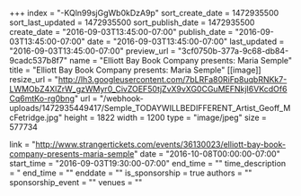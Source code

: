 +++
index = "-KQln99sjGgWb0kDzA9p"
sort_create_date = 1472935500
sort_last_updated = 1472935500
sort_publish_date = 1472935500
create_date = "2016-09-03T13:45:00-07:00"
publish_date = "2016-09-03T13:45:00-07:00"
date = "2016-09-03T13:45:00-07:00"
last_updated = "2016-09-03T13:45:00-07:00"
preview_url = "3cf0750b-377a-9c68-db84-9cadc537b8f7"
name = "Elliott Bay Book Company presents: Maria Semple"
title = "Elliott Bay Book Company presents: Maria Semple"
[[image]]
resize_url = "http://lh3.googleusercontent.com/7bLRFa80RiFp8uqbRNKk7-LWMObZ4XlZrW_gzWMyr0_CivZOEF50tjZvX9vXG0CGuMEFNkjI6VKcdOf6Cq6mtKo-rg0bng"
url = "/webhook-uploads/1472935449417/Semple_TODAYWILLBEDIFFERENT_Artist_Geoff_McFetridge.jpg"
height = 1822
width = 1200
type = "image/jpeg"
size = 577734

link = "http://www.strangertickets.com/events/36130023/elliott-bay-book-company-presents-maria-semple"
date = "2016-10-08T00:00:00-07:00"
start_time = "2016-09-03T19:30:00-07:00"
end_time = ""
time_description = "
end_time = ""
enddate = ""
is_sponsorship = true
authors = ""
sponsorship_event = ""
venues = ""
